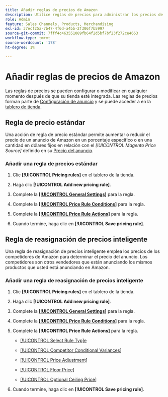 ```yaml
---
title: Añadir reglas de precios de Amazon
description: Utilice reglas de precios para administrar los precios de listado en Amazon Marketplace para su catálogo de productos de Commerce.
role: Admin
feature: Sales Channels, Products, Merchandising
exl-id: 37ecf25a-7b47-4f6d-a4bb-2f306f7b5997
source-git-commit: 7fff4c463551089fb64f2d5bf7bf23f272ce4663
workflow-type: tm+mt
source-wordcount: '178'
ht-degree: 1%

---
```


# Añadir reglas de precios de Amazon

Las reglas de precios se pueden configurar o modificar en cualquier momento después de que su tienda esté integrada. Las reglas de precios forman parte de [Configuración de anuncio](./listing-settings.md) y se puede acceder a en la [tablero de tienda](./amazon-store-dashboard.md).

## Regla de precio estándar

Una acción de regla de precio estándar permite aumentar o reducir el precio de un anuncio de Amazon en un porcentaje específico o en una cantidad en dólares fijos en relación con el **[!UICONTROL Magento Price Source*]* definido en su [Precio del anuncio](./listing-price.md).

### Añadir una regla de precios estándar

1. Clic **[!UICONTROL Pricing rules]** en el tablero de la tienda.

1. Haga clic **[!UICONTROL Add new pricing rule]**.

1. Complete la **[[!UICONTROL General Settings]](./pricing-rule-general-settings.md)** para la regla.

1. Complete la **[[!UICONTROL Price Rule Conditions]](./pricing-rule-conditions.md)** para la regla.

1. Complete la **[[!UICONTROL Price Rule Actions]](./standard-price-rules.md)** para la regla.

1. Cuando termine, haga clic en **[!UICONTROL Save pricing rule]**.

## Regla de reasignación de precios inteligente

Una regla de reasignación de precios inteligente emplea los precios de los competidores de Amazon para determinar el precio del anuncio. Los competidores son otros vendedores que están anunciando los mismos productos que usted está anunciando en Amazon.

### Añadir una regla de reasignación de precios inteligente

1. Clic **[!UICONTROL Pricing rules]** en el tablero de la tienda.

1. Haga clic **[!UICONTROL Add new pricing rule]**.

1. Complete la **[[!UICONTROL General Settings]](./pricing-rule-general-settings.md)** para la regla.

1. Complete la **[[!UICONTROL Price Rule Conditions]](./pricing-rule-conditions.md)** para la regla.

1. Complete la **[!UICONTROL Price Rule Actions]** para la regla.

   - [[!UICONTROL Select Rule Typ]e](./intelligent-repricing-rules.md)

   - [[!UICONTROL Competitor Conditional Variances]](./competitor-conditional-variances.md)

   - [[!UICONTROL Price Adjustment]](./price-adjustment.md)

   - [[!UICONTROL Floor Price]](./floor-price.md)

   - [[!UICONTROL Optional Ceiling Price]](./optional-ceiling-price.md)

1. Cuando termine, haga clic en **[!UICONTROL Save pricing rule]**.
